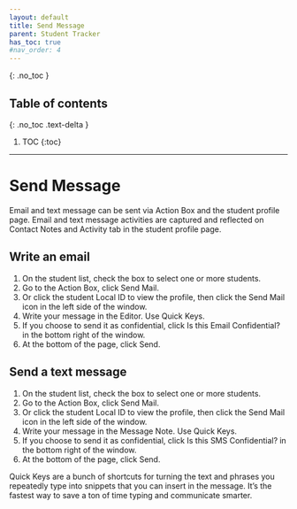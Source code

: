 ```yaml
---
layout: default
title: Send Message
parent: Student Tracker
has_toc: true
#nav_order: 4
---
```


{: .no_toc }

## Table of contents
{: .no_toc .text-delta }

1. TOC
{:toc}

---

# Send Message
Email and text message can be sent via Action Box and the student profile page. Email and text message activities are captured and reflected on Contact Notes and Activity tab in the student profile page.

## Write an email
1. On the student list, check the box to select one or more students.
2. Go to the Action Box, click Send Mail.
3. Or click the student Local ID to view the profile, then click the Send Mail icon in the left side of the window.
4. Write your message in the Editor. Use Quick Keys.
5. If you choose to send it as confidential, click Is this Email Confidential? in the bottom right of the window.
6. At the bottom of the page, click Send.

## Send a text message
1. On the student list, check the box to select one or more students.
2. Go to the Action Box, click Send Mail.
3. Or click the student Local ID to view the profile, then click the Send Mail icon in the left side of the window.
4. Write your message in the Message Note. Use Quick Keys.
5. If you choose to send it as confidential, click Is this SMS Confidential? in the bottom right of the window.
6. At the bottom of the page, click Send.

Quick Keys are a bunch of shortcuts for turning the text and phrases you repeatedly type into snippets that you can insert in the message. It’s the fastest way to save a ton of time typing and communicate smarter.

